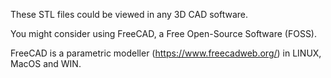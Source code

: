 These STL files could be viewed in any 3D CAD software. 

You might consider using FreeCAD, a Free Open-Source Software (FOSS).

FreeCAD is a parametric modeller (https://www.freecadweb.org/) in LINUX, MacOS and WIN.
